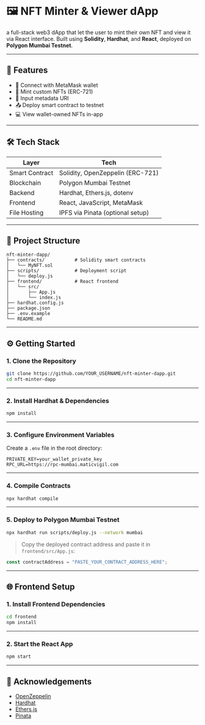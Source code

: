  
# 🖼️ NFT Minter & Viewer dApp

a full-stack web3 dApp that let the user to mint their own NFT and view it via React interface. Built using **Solidity**, **Hardhat**, and **React**, deployed on **Polygon Mumbai Testnet**.

---

## 🚀 Features

- 🔐 Connect with MetaMask wallet
- 🧠 Mint custom NFTs (ERC-721)
- 🔗 Input metadata URI 
- 📤 Deploy smart contract to testnet
- 💻 View wallet-owned NFTs in-app

---

## 🛠️ Tech Stack

| Layer        | Tech                             |
|--------------|----------------------------------|
| Smart Contract | Solidity, OpenZeppelin (ERC-721) |
| Blockchain    | Polygon Mumbai Testnet            |
| Backend       | Hardhat, Ethers.js, dotenv        |
| Frontend      | React, JavaScript, MetaMask       |
| File Hosting  | IPFS via Pinata (optional setup)  |

---

## 📂 Project Structure

```
nft-minter-dapp/
├── contracts/           # Solidity smart contracts
│   └── MyNFT.sol
├── scripts/             # Deployment script
│   └── deploy.js
├── frontend/            # React frontend
│   └── src/
│       ├── App.js
│       └── index.js
├── hardhat.config.js
├── package.json
├── .env.example
└── README.md
```

---

## ⚙️ Getting Started

### 1. Clone the Repository

```bash
git clone https://github.com/YOUR_USERNAME/nft-minter-dapp.git
cd nft-minter-dapp
```

---

### 2. Install Hardhat & Dependencies

```bash
npm install
```

---

### 3. Configure Environment Variables

Create a `.env` file in the root directory:

```env
PRIVATE_KEY=your_wallet_private_key
RPC_URL=https://rpc-mumbai.maticvigil.com
```

---

### 4. Compile Contracts

```bash
npx hardhat compile
```

---

### 5. Deploy to Polygon Mumbai Testnet

```bash
npx hardhat run scripts/deploy.js --network mumbai
```

> Copy the deployed contract address and paste it in `frontend/src/App.js`:
```js
const contractAddress = "PASTE_YOUR_CONTRACT_ADDRESS_HERE";
```

---

## 🌐 Frontend Setup

### 1. Install Frontend Dependencies

```bash
cd frontend
npm install
```

---

### 2. Start the React App

```bash
npm start
```

---


## 🙌 Acknowledgements

- [OpenZeppelin](https://github.com/OpenZeppelin/openzeppelin-contracts)
- [Hardhat](https://hardhat.org/)
- [Ethers.js](https://docs.ethers.io/)
- [Pinata](https://pinata.cloud/)
